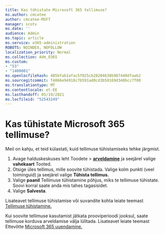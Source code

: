 ```yaml
---
title: Kas tühistate Microsoft 365 tellimuse?
ms.author: cmcatee
author: cmcatee-MSFT
manager: scotv
ms.date: ''
audience: Admin
ms.topic: article
ms.service: o365-administration
ROBOTS: NOINDEX, NOFOLLOW
localization_priority: Normal
ms.collection: Adm_O365
ms.custom:
- "53"
- "1400001"
ms.openlocfilehash: 485bfab1afac5f025cb28204638b987440dfaab2
ms.sourcegitcommit: f4866e94918c7b591ad0cd3b58169d340bcc7f00
ms.translationtype: MT
ms.contentlocale: et-EE
ms.lasthandoff: 05/19/2021
ms.locfileid: "52543249"
---
```

# <a name="canceling-your-microsoft-365-subscription"></a>Kas tühistate Microsoft 365 tellimuse?

Meil on kahju, et teid külastati, kuid tellimuse tühistamiseks tehke järgmist.

1. Avage halduskeskuses leht Toodete  >  **[arveldamine](https://go.microsoft.com/fwlink/p/?linkid=842054)** ja seejärel valige **vahekaart** Tooted.
2. Otsige üles tellimus, mille soovite tühistada. Valige kolm punkti (veel toiminguid) ja seejärel valige **Tühista tellimus.**
3. Valige **paanil** Tellimuse tühistamine põhjus, miks te tellimuse tühistate. Soovi korral saate anda mis tahes tagasisidet.
4. Valige **Salvesta**.

Lisateavet tellimuse tühistamise või suvandite kohta leiate teemast [Tellimuse tühistamine.](/microsoft-365/commerce/subscriptions/cancel-your-subscription)

Kui soovite tellimuse kasutamist jätkata prooviperioodi jooksul, saate tellimuse korduva arveldamise välja lülitada. Lisateavet leiate teemast Ettevõtte [Microsoft 365 uuendamine.](/microsoft-365/commerce/subscriptions/renew-your-subscription)